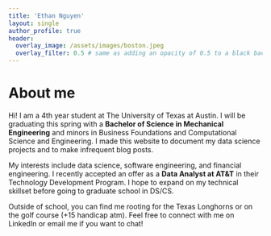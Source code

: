 ```yaml
---
title: 'Ethan Nguyen'
layout: single
author_profile: true
header:
  overlay_image: /assets/images/boston.jpeg
  overlay_filter: 0.5 # same as adding an opacity of 0.5 to a black background
---
```


# About me

Hi! I am a 4th year student at The University of Texas at Austin. I will be graduating this spring with a **Bachelor of Science in Mechanical Engineering** and minors in Business Foundations and Computational Science and Engineering. I made this website to document my data science projects and to make infrequent blog posts.

My interests include data science, software engineering, and financial engineering. I recently accepted an offer as a **Data Analyst at AT&T** in their Technology Development Program. I hope to expand on my technical skillset before going to graduate school in DS/CS.

Outside of school, you can find me rooting for the Texas Longhorns or on the golf course (+15 handicap atm). Feel free to connect with me on LinkedIn or email me if you want to chat!
